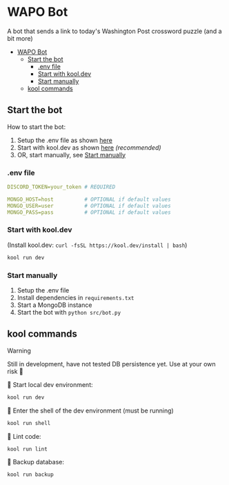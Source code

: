 # WAPO Bot

A bot that sends a link to today's Washington Post crossword puzzle (and a bit more)

- [WAPO Bot](#wapo-bot)
  - [Start the bot](#start-the-bot)
    - [.env file](#env-file)
    - [Start with kool.dev](#start-with-kooldev)
    - [Start manually](#start-manually)
  - [kool commands](#kool-commands)

## Start the bot

How to start the bot:

1. Setup the .env file as shown [here](#env-file)
2. Start with kool.dev as shown [here](#run-with-kooldev) _(recommended)_
3. OR, start manually, see [Start manually](#start-manually)

### .env file

```yml
DISCORD_TOKEN=your_token # REQUIRED

MONGO_HOST=host          # OPTIONAL if default values
MONGO_USER=user          # OPTIONAL if default values
MONGO_PASS=pass          # OPTIONAL if default values
```

### Start with kool.dev

(Install kool.dev: `curl -fsSL https://kool.dev/install | bash`)

```bash
kool run dev
```

### Start manually

1. Setup the .env file
2. Install dependencies in `requirements.txt`
3. Start a MongoDB instance
4. Start the bot with `python src/bot.py`


## kool commands

> [!WARNING]
> Still in development, have not tested DB persistence yet. Use at your own risk 🤖

🚀 Start local dev environment:

```bash
kool run dev
```

🐚 Enter the shell of the dev environment (must be running)

```bash
kool run shell
```

🧹 Lint code:

```bash
kool run lint
```

💾 Backup database:

```bash
kool run backup
```
